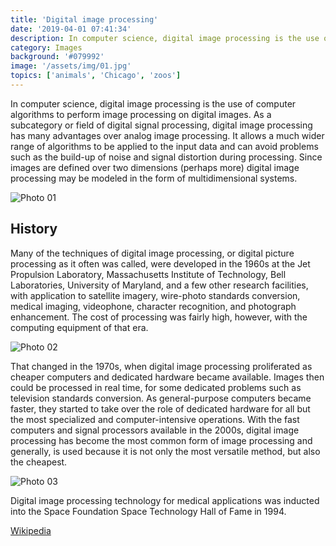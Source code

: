 ```yaml
---
title: 'Digital image processing'
date: '2019-04-01 07:41:34'
description: In computer science, digital image processing is the use of computer algorithms to perform image processing on digital images.
category: Images
background: '#079992'
image: '/assets/img/01.jpg'
topics: ['animals', 'Chicago', 'zoos']
---
```


In computer science, digital image processing is the use of computer algorithms to perform image processing on digital images. As a subcategory or field of digital signal processing, digital image processing has many advantages over analog image processing. It allows a much wider range of algorithms to be applied to the input data and can avoid problems such as the build-up of noise and signal distortion during processing. Since images are defined over two dimensions (perhaps more) digital image processing may be modeled in the form of multidimensional systems.

![Photo 01](/assets/img/01.jpg)

## History

Many of the techniques of digital image processing, or digital picture processing as it often was called, were developed in the 1960s at the Jet Propulsion Laboratory, Massachusetts Institute of Technology, Bell Laboratories, University of Maryland, and a few other research facilities, with application to satellite imagery, wire-photo standards conversion, medical imaging, videophone, character recognition, and photograph enhancement. The cost of processing was fairly high, however, with the computing equipment of that era.

![Photo 02](/assets/img/02.jpg)

That changed in the 1970s, when digital image processing proliferated as cheaper computers and dedicated hardware became available. Images then could be processed in real time, for some dedicated problems such as television standards conversion. As general-purpose computers became faster, they started to take over the role of dedicated hardware for all but the most specialized and computer-intensive operations. With the fast computers and signal processors available in the 2000s, digital image processing has become the most common form of image processing and generally, is used because it is not only the most versatile method, but also the cheapest.

![Photo 03](/assets/img/03.jpg)

Digital image processing technology for medical applications was inducted into the Space Foundation Space Technology Hall of Fame in 1994.

[Wikipedia](https://en.wikipedia.org/wiki/Digital_image_processing)
